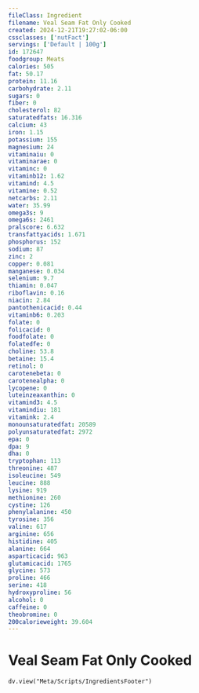 ```yaml
---
fileClass: Ingredient
filename: Veal Seam Fat Only Cooked
created: 2024-12-21T19:27:02-06:00
cssclasses: ['nutFact']
servings: ['Default | 100g']
id: 172647
foodgroup: Meats
calories: 505
fat: 50.17
protein: 11.16
carbohydrate: 2.11
sugars: 0
fiber: 0
cholesterol: 82
saturatedfats: 16.316
calcium: 43
iron: 1.15
potassium: 155
magnesium: 24
vitaminaiu: 0
vitaminarae: 0
vitaminc: 0
vitaminb12: 1.62
vitamind: 4.5
vitamine: 0.52
netcarbs: 2.11
water: 35.99
omega3s: 9
omega6s: 2461
pralscore: 6.632
transfattyacids: 1.671
phosphorus: 152
sodium: 87
zinc: 2
copper: 0.081
manganese: 0.034
selenium: 9.7
thiamin: 0.047
riboflavin: 0.16
niacin: 2.84
pantothenicacid: 0.44
vitaminb6: 0.203
folate: 0
folicacid: 0
foodfolate: 0
folatedfe: 0
choline: 53.8
betaine: 15.4
retinol: 0
carotenebeta: 0
carotenealpha: 0
lycopene: 0
luteinzeaxanthin: 0
vitamind3: 4.5
vitamindiu: 181
vitamink: 2.4
monounsaturatedfat: 20589
polyunsaturatedfat: 2972
epa: 0
dpa: 9
dha: 0
tryptophan: 113
threonine: 487
isoleucine: 549
leucine: 888
lysine: 919
methionine: 260
cystine: 126
phenylalanine: 450
tyrosine: 356
valine: 617
arginine: 656
histidine: 405
alanine: 664
asparticacid: 963
glutamicacid: 1765
glycine: 573
proline: 466
serine: 418
hydroxyproline: 56
alcohol: 0
caffeine: 0
theobromine: 0
200calorieweight: 39.604
---
```


# Veal Seam Fat Only Cooked

```dataviewjs
dv.view("Meta/Scripts/IngredientsFooter")
```